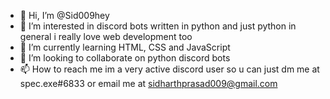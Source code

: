 - 👋 Hi, I’m @Sid009hey
- 👀 I’m interested in discord bots written in python and just python in general i really love web development too
- 🌱 I’m currently learning HTML, CSS and JavaScript
- 💞️ I’m looking to collaborate on python discord bots 
- 📫 How to reach me im a very active discord user so u can just dm me  at spec.exe#6833 or email me at sidharthprasad009@gmail.com 

<!---
Sid009hey/Sid009hey is a ✨ special ✨ repository because its `README.md` (this file) appears on your GitHub profile.
You can click the Preview link to take a look at your changes.
--->
